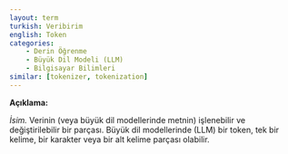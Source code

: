 ```yaml
---
layout: term
turkish: Veribirim
english: Token
categories:
    - Derin Öğrenme
    - Büyük Dil Modeli (LLM)
    - Bilgisayar Bilimleri
similar: [tokenizer, tokenization]
---
```


**Açıklama:**

_İsim._ Verinin (veya büyük dil modellerinde metnin) işlenebilir ve değiştirilebilir bir parçası. Büyük dil modellerinde (LLM) bir token, tek bir kelime, bir karakter veya bir alt kelime parçası olabilir.